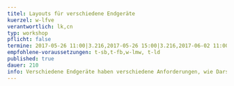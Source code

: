 ```yaml
---
titel: Layouts für verschiedene Endgeräte
kuerzel: w-lfve
verantwortlich: lk,cn
typ: workshop
pflicht: false
termine: 2017-05-26 11:00|3.216,2017-05-26 15:00|3.216,2017-06-02 11:00|3.216,2017-06-02 15:00|3.216
empfohlene-voraussetzungen: t-sb,t-fb,w-lmw, t-ld
published: true
dauer: 210
info: Verschiedene Endgeräte haben verschiedene Anforderungen, wie Darstellungsfläche und Interaktionsmöglichkeiten. Wie entwickle ich dafür Layoutkonzepte?
---
```


